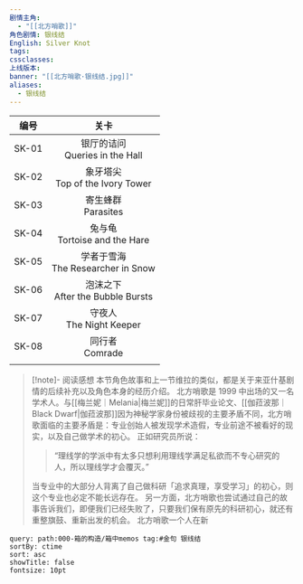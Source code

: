 ```yaml
---
剧情主角:
  - "[[北方哨歌]]"
角色剧情: 银线结
English: Silver Knot
tags: 
cssclasses: 
上线版本: 
banner: "[[北方哨歌·银线结.jpg]]"
aliases:
  - 银线结
---
```


|  编号   |                关卡                |
| :---: | :------------------------------: |
| SK-01 |  银厅的诘问<br/>Queries in the Hall   |
| SK-02 | 象牙塔尖<br/>Top of the Ivory Tower  |
| SK-03 |        寄生蜂群<br/>Parasites        |
| SK-04 |  兔与龟<br/>Tortoise and the Hare   |
| SK-05 | 学者于雪海<br/>The Researcher in Snow |
| SK-06 | 泡沫之下<br/>After the Bubble Bursts |
| SK-07 |     守夜人<br/>The Night Keeper     |
| SK-08 |         同行者<br/>Comrade          |
|       |                                  |

> [!note]- 阅读感想
> 本节角色故事和上一节维拉的类似，都是关于来亚什基剧情的后续补充以及角色本身的经历介绍。
> 北方哨歌是 1999 中出场的又一名学术人。与[[梅兰妮｜Melania|梅兰妮]]的日常肝毕业论文、[[伽菈波那｜Black Dwarf|伽菈波那]]因为神秘学家身份被歧视的主要矛盾不同，北方哨歌面临的主要矛盾是：专业创始人被发现学术造假，专业前途不被看好的现实，以及自己做学术的初心。
> 正如研究员所说：
> > “理线学的学派中有太多只想利用理线学满足私欲而不专心研究的人，所以理线学才会覆灭。”
> 
> 当专业中的大部分人背离了自己做科研「追求真理，享受学习」的初心，则这个专业也必定不能长远存在。
> 另一方面，北方哨歌也尝试通过自己的故事告诉我们，即便我们已经失败了，只要我们保有原先的科研初心，就还有重整旗鼓、重新出发的机会。
> 北方哨歌一个人在新

~~~~note-gallery
query: path:000-箱的构造/箱中memos tag:#金句 银线结
sortBy: ctime
sort: asc
showTitle: false
fontsize: 10pt
~~~~